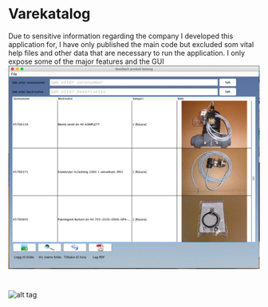 # Varekatalog
Due to sensitive information regarding the company I developed this application for, I have only published the main code but excluded som vital help files and other data that are necessary to run the application. I only expose some of the major features and the GUI
![alt tag](https://github.com/nicolael/Varekatalog/blob/master/Skjermbilde%202017-02-01%20kl.%2011.46.02.png)
#
![alt tag](https://github.com/nicolael/Varekatalog/blob/master/varekatalog-1.gif)

